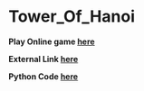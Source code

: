 # Tower_Of_Hanoi


**Play  Online  game [here](https://www.mathsisfun.com/games/towerofhanoi.html)**

**External Link [here](https://www.python-course.eu/towers_of_hanoi.php)**

**Python Code [here](https://github.com/shivamyadav37/Tower_Of_Hanoi/blob/master/Hanoi.py)**

